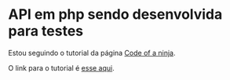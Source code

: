 # API em php sendo desenvolvida para testes

Estou seguindo o tutorial da página [Code of a ninja](codeofaninja.com).

O link para o tutorial é [esse aqui](https://codeofaninja.com/2017/02/create-simple-rest-api-in-php.html). 